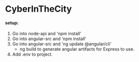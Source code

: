 # CyberInTheCity

#### setup: #### 

1. Go into node-api and 'npm install'
2. Go into angular-src and 'npm install'
3. Go into angular-src and 'ng update @angular/cli' 
    * ng build to generate angular artifacts for Express to use.
4. Add .env to project. 